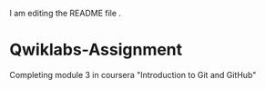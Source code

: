 I am editing the README file .

# Qwiklabs-Assignment
Completing module 3 in coursera "Introduction to Git and GitHub" 
